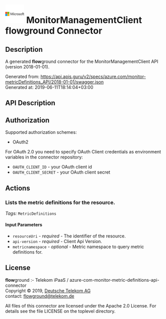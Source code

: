# ![LOGO](logo.png) MonitorManagementClient **flow**ground Connector

## Description

A generated **flow**ground connector for the MonitorManagementClient API (version 2018-01-01).

Generated from: https://api.apis.guru/v2/specs/azure.com/monitor-metricDefinitions_API/2018-01-01/swagger.json<br/>
Generated at: 2019-06-11T18:14:04+03:00

## API Description



## Authorization

Supported authorization schemes:
- OAuth2

For OAuth 2.0 you need to specify OAuth Client credentials as environment variables in the connector repository:
* `OAUTH_CLIENT_ID` - your OAuth client id
* `OAUTH_CLIENT_SECRET` - your OAuth client secret

## Actions

### Lists the metric definitions for the resource.

*Tags:* `MetricDefinitions`

#### Input Parameters
* `resourceUri` - _required_ - The identifier of the resource.
* `api-version` - _required_ - Client Api Version.
* `metricnamespace` - _optional_ - Metric namespace to query metric definitions for.

## License

**flow**ground :- Telekom iPaaS / azure-com-monitor-metric-definitions-api-connector<br/>
Copyright © 2019, [Deutsche Telekom AG](https://www.telekom.de)<br/>
contact: flowground@telekom.de

All files of this connector are licensed under the Apache 2.0 License. For details
see the file LICENSE on the toplevel directory.
